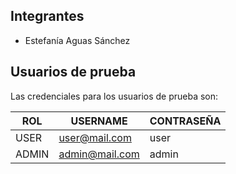 ## Integrantes

- Estefanía Aguas Sánchez

## Usuarios de prueba

Las credenciales para los usuarios de prueba son:

|       ROL         |USERNAME                        |CONTRASEÑA                        |
|----------------|-------------------------------|-----------------------------|
|USER|user@mail.com           |user          |
|ADMIN          |admin@mail.com         |admin          |
